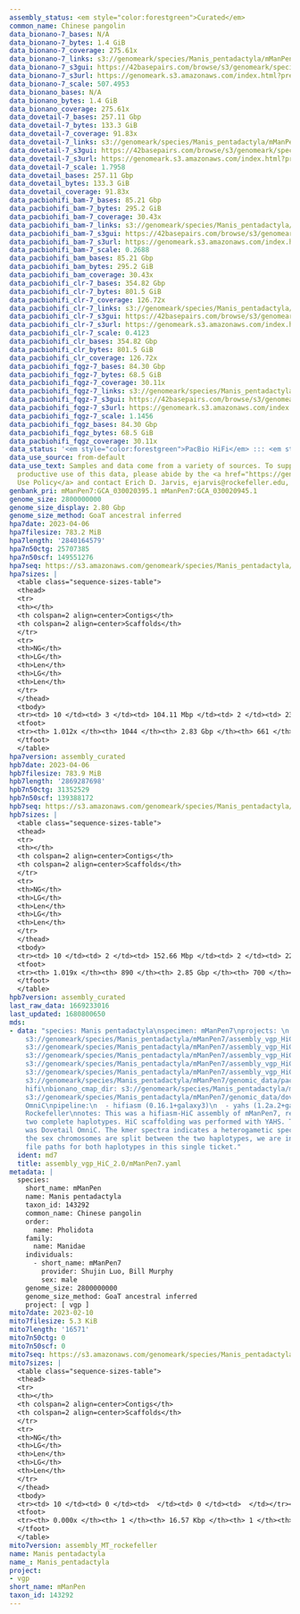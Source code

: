 ```yaml
---
assembly_status: <em style="color:forestgreen">Curated</em>
common_name: Chinese pangolin
data_bionano-7_bases: N/A
data_bionano-7_bytes: 1.4 GiB
data_bionano-7_coverage: 275.61x
data_bionano-7_links: s3://genomeark/species/Manis_pentadactyla/mManPen7/genomic_data/bionano/<br>
data_bionano-7_s3gui: https://42basepairs.com/browse/s3/genomeark/species/Manis_pentadactyla/mManPen7/genomic_data/bionano/
data_bionano-7_s3url: https://genomeark.s3.amazonaws.com/index.html?prefix=species/Manis_pentadactyla/mManPen7/genomic_data/bionano/
data_bionano-7_scale: 507.4953
data_bionano_bases: N/A
data_bionano_bytes: 1.4 GiB
data_bionano_coverage: 275.61x
data_dovetail-7_bases: 257.11 Gbp
data_dovetail-7_bytes: 133.3 GiB
data_dovetail-7_coverage: 91.83x
data_dovetail-7_links: s3://genomeark/species/Manis_pentadactyla/mManPen7/genomic_data/dovetail/<br>
data_dovetail-7_s3gui: https://42basepairs.com/browse/s3/genomeark/species/Manis_pentadactyla/mManPen7/genomic_data/dovetail/
data_dovetail-7_s3url: https://genomeark.s3.amazonaws.com/index.html?prefix=species/Manis_pentadactyla/mManPen7/genomic_data/dovetail/
data_dovetail-7_scale: 1.7958
data_dovetail_bases: 257.11 Gbp
data_dovetail_bytes: 133.3 GiB
data_dovetail_coverage: 91.83x
data_pacbiohifi_bam-7_bases: 85.21 Gbp
data_pacbiohifi_bam-7_bytes: 295.2 GiB
data_pacbiohifi_bam-7_coverage: 30.43x
data_pacbiohifi_bam-7_links: s3://genomeark/species/Manis_pentadactyla/mManPen7/genomic_data/pacbio_hifi/<br>
data_pacbiohifi_bam-7_s3gui: https://42basepairs.com/browse/s3/genomeark/species/Manis_pentadactyla/mManPen7/genomic_data/pacbio_hifi/
data_pacbiohifi_bam-7_s3url: https://genomeark.s3.amazonaws.com/index.html?prefix=species/Manis_pentadactyla/mManPen7/genomic_data/pacbio_hifi/
data_pacbiohifi_bam-7_scale: 0.2688
data_pacbiohifi_bam_bases: 85.21 Gbp
data_pacbiohifi_bam_bytes: 295.2 GiB
data_pacbiohifi_bam_coverage: 30.43x
data_pacbiohifi_clr-7_bases: 354.82 Gbp
data_pacbiohifi_clr-7_bytes: 801.5 GiB
data_pacbiohifi_clr-7_coverage: 126.72x
data_pacbiohifi_clr-7_links: s3://genomeark/species/Manis_pentadactyla/mManPen7/genomic_data/pacbio_hifi/<br>
data_pacbiohifi_clr-7_s3gui: https://42basepairs.com/browse/s3/genomeark/species/Manis_pentadactyla/mManPen7/genomic_data/pacbio_hifi/
data_pacbiohifi_clr-7_s3url: https://genomeark.s3.amazonaws.com/index.html?prefix=species/Manis_pentadactyla/mManPen7/genomic_data/pacbio_hifi/
data_pacbiohifi_clr-7_scale: 0.4123
data_pacbiohifi_clr_bases: 354.82 Gbp
data_pacbiohifi_clr_bytes: 801.5 GiB
data_pacbiohifi_clr_coverage: 126.72x
data_pacbiohifi_fqgz-7_bases: 84.30 Gbp
data_pacbiohifi_fqgz-7_bytes: 68.5 GiB
data_pacbiohifi_fqgz-7_coverage: 30.11x
data_pacbiohifi_fqgz-7_links: s3://genomeark/species/Manis_pentadactyla/mManPen7/genomic_data/pacbio_hifi/<br>
data_pacbiohifi_fqgz-7_s3gui: https://42basepairs.com/browse/s3/genomeark/species/Manis_pentadactyla/mManPen7/genomic_data/pacbio_hifi/
data_pacbiohifi_fqgz-7_s3url: https://genomeark.s3.amazonaws.com/index.html?prefix=species/Manis_pentadactyla/mManPen7/genomic_data/pacbio_hifi/
data_pacbiohifi_fqgz-7_scale: 1.1456
data_pacbiohifi_fqgz_bases: 84.30 Gbp
data_pacbiohifi_fqgz_bytes: 68.5 GiB
data_pacbiohifi_fqgz_coverage: 30.11x
data_status: '<em style="color:forestgreen">PacBio HiFi</em> ::: <em style="color:forestgreen">Dovetail</em>'
data_use_source: from-default
data_use_text: Samples and data come from a variety of sources. To support fair and
  productive use of this data, please abide by the <a href="https://genome10k.soe.ucsc.edu/data-use-policies/">Data
  Use Policy</a> and contact Erich D. Jarvis, ejarvis@rockefeller.edu, with any questions.
genbank_pri: mManPen7:GCA_030020395.1 mManPen7:GCA_030020945.1
genome_size: 2800000000
genome_size_display: 2.80 Gbp
genome_size_method: GoaT ancestral inferred
hpa7date: 2023-04-06
hpa7filesize: 783.2 MiB
hpa7length: '2840164579'
hpa7n50ctg: 25707385
hpa7n50scf: 149551276
hpa7seq: https://s3.amazonaws.com/genomeark/species/Manis_pentadactyla/mManPen7/assembly_curated/mManPen7.hap1.cur.20230406.fasta.gz
hpa7sizes: |
  <table class="sequence-sizes-table">
  <thead>
  <tr>
  <th></th>
  <th colspan=2 align=center>Contigs</th>
  <th colspan=2 align=center>Scaffolds</th>
  </tr>
  <tr>
  <th>NG</th>
  <th>LG</th>
  <th>Len</th>
  <th>LG</th>
  <th>Len</th>
  </tr>
  </thead>
  <tbody>
  <tr><td> 10 </td><td> 3 </td><td> 104.11 Mbp </td><td> 2 </td><td> 236.45 Mbp </td></tr><tr><td> 20 </td><td> 6 </td><td> 68.14 Mbp </td><td> 3 </td><td> 221.94 Mbp </td></tr><tr><td> 30 </td><td> 11 </td><td> 50.91 Mbp </td><td> 4 </td><td> 190.95 Mbp </td></tr><tr><td> 40 </td><td> 17 </td><td> 36.51 Mbp </td><td> 6 </td><td> 167.00 Mbp </td></tr><tr style="background-color:#cccccc;"><td> 50 </td><td> 26 </td><td style="background-color:#88ff88;"> 25.71 Mbp </td><td> 8 </td><td style="background-color:#88ff88;"> 149.55 Mbp </td></tr><tr><td> 60 </td><td> 38 </td><td> 22.07 Mbp </td><td> 9 </td><td> 141.14 Mbp </td></tr><tr><td> 70 </td><td> 52 </td><td> 15.80 Mbp </td><td> 12 </td><td> 124.88 Mbp </td></tr><tr><td> 80 </td><td> 73 </td><td> 10.06 Mbp </td><td> 14 </td><td> 108.20 Mbp </td></tr><tr><td> 90 </td><td> 122 </td><td> 3.11 Mbp </td><td> 17 </td><td> 80.29 Mbp </td></tr><tr><td> 100 </td><td> 512 </td><td> 164.75 Kbp </td><td> 124 </td><td> 251.79 Kbp </td></tr></tbody>
  <tfoot>
  <tr><th> 1.012x </th><th> 1044 </th><th> 2.83 Gbp </th><th> 661 </th><th> 2.84 Gbp </th></tr>
  </tfoot>
  </table>
hpa7version: assembly_curated
hpb7date: 2023-04-06
hpb7filesize: 783.9 MiB
hpb7length: '2869287698'
hpb7n50ctg: 31352529
hpb7n50scf: 139388172
hpb7seq: https://s3.amazonaws.com/genomeark/species/Manis_pentadactyla/mManPen7/assembly_curated/mManPen7.hap2.decon.20230406.fasta.gz
hpb7sizes: |
  <table class="sequence-sizes-table">
  <thead>
  <tr>
  <th></th>
  <th colspan=2 align=center>Contigs</th>
  <th colspan=2 align=center>Scaffolds</th>
  </tr>
  <tr>
  <th>NG</th>
  <th>LG</th>
  <th>Len</th>
  <th>LG</th>
  <th>Len</th>
  </tr>
  </thead>
  <tbody>
  <tr><td> 10 </td><td> 2 </td><td> 152.66 Mbp </td><td> 2 </td><td> 223.42 Mbp </td></tr><tr><td> 20 </td><td> 5 </td><td> 68.30 Mbp </td><td> 3 </td><td> 219.24 Mbp </td></tr><tr><td> 30 </td><td> 9 </td><td> 57.26 Mbp </td><td> 4 </td><td> 186.78 Mbp </td></tr><tr><td> 40 </td><td> 15 </td><td> 40.23 Mbp </td><td> 6 </td><td> 153.65 Mbp </td></tr><tr style="background-color:#cccccc;"><td> 50 </td><td> 23 </td><td style="background-color:#88ff88;"> 31.35 Mbp </td><td> 8 </td><td style="background-color:#88ff88;"> 139.39 Mbp </td></tr><tr><td> 60 </td><td> 32 </td><td> 25.31 Mbp </td><td> 10 </td><td> 123.59 Mbp </td></tr><tr><td> 70 </td><td> 45 </td><td> 19.37 Mbp </td><td> 13 </td><td> 102.57 Mbp </td></tr><tr><td> 80 </td><td> 63 </td><td> 11.94 Mbp </td><td> 16 </td><td> 76.89 Mbp </td></tr><tr><td> 90 </td><td> 105 </td><td> 3.22 Mbp </td><td> 20 </td><td> 31.49 Mbp </td></tr><tr><td> 100 </td><td> 383 </td><td> 309.02 Kbp </td><td> 189 </td><td> 477.06 Kbp </td></tr></tbody>
  <tfoot>
  <tr><th> 1.019x </th><th> 890 </th><th> 2.85 Gbp </th><th> 700 </th><th> 2.87 Gbp </th></tr>
  </tfoot>
  </table>
hpb7version: assembly_curated
last_raw_data: 1669233016
last_updated: 1680800650
mds:
- data: "species: Manis pentadactyla\nspecimen: mManPen7\nprojects: \n  - vgp\nhap1:
    s3://genomeark/species/Manis_pentadactyla/mManPen7/assembly_vgp_HiC_2.0/mManPen7.HiC.hap1.20221222.fasta.gz\nhap2:
    s3://genomeark/species/Manis_pentadactyla/mManPen7/assembly_vgp_HiC_2.0/mManPen7.HiC.hap2.20221222.fasta.gz\npretext_hap1:
    s3://genomeark/species/Manis_pentadactyla/mManPen7/assembly_vgp_HiC_2.0/evaluation/hap1/pretext/mManPen7_hap1__s2_heatmap.pretext\npretext_hap2:
    s3://genomeark/species/Manis_pentadactyla/mManPen7/assembly_vgp_HiC_2.0/evaluation/hap2/pretext/mManPen7_hap2__s2_heatmap.pretext\nkmer_spectra_img:
    s3://genomeark/species/Manis_pentadactyla/mManPen7/assembly_vgp_HiC_2.0/evaluation/merqury/mManPen7_png/\npacbio_read_dir:
    s3://genomeark/species/Manis_pentadactyla/mManPen7/genomic_data/pacbio_hifi/\npacbio_read_type:
    hifi\nbionano_cmap_dir: s3://genomeark/species/Manis_pentadactyla/mManPen7/genomic_data/bionano/\nhic_read_dir:
    s3://genomeark/species/Manis_pentadactyla/mManPen7/genomic_data/dovetail/\nhic_kit:
    OmniC\npipeline:\n  - hifiasm (0.16.1+galaxy3)\n  - yahs (1.2a.2+galaxy0)\nassembled_by_group:
    Rockefeller\nnotes: This was a hifiasm-HiC assembly of mManPen7, resulting in
    two complete haplotypes. HiC scaffolding was performed with YAHS. The HiC prep
    was Dovetail OmniC. The kmer spectra indicates a heterogametic specimen. Becuase
    the sex chromosomes are split between the two haplotypes, we are including the
    file paths for both haplotypes in this single ticket."
  ident: md7
  title: assembly_vgp_HiC_2.0/mManPen7.yaml
metadata: |
  species:
    short_name: mManPen
    name: Manis pentadactyla
    taxon_id: 143292
    common_name: Chinese pangolin
    order:
      name: Pholidota
    family:
      name: Manidae
    individuals:
      - short_name: mManPen7
        provider: Shujin Luo, Bill Murphy
        sex: male
    genome_size: 2800000000
    genome_size_method: GoaT ancestral inferred
    project: [ vgp ]
mito7date: 2023-02-10
mito7filesize: 5.3 KiB
mito7length: '16571'
mito7n50ctg: 0
mito7n50scf: 0
mito7seq: https://s3.amazonaws.com/genomeark/species/Manis_pentadactyla/mManPen7/assembly_MT_rockefeller/mManPen7.MT.20230210.fasta.gz
mito7sizes: |
  <table class="sequence-sizes-table">
  <thead>
  <tr>
  <th></th>
  <th colspan=2 align=center>Contigs</th>
  <th colspan=2 align=center>Scaffolds</th>
  </tr>
  <tr>
  <th>NG</th>
  <th>LG</th>
  <th>Len</th>
  <th>LG</th>
  <th>Len</th>
  </tr>
  </thead>
  <tbody>
  <tr><td> 10 </td><td> 0 </td><td>  </td><td> 0 </td><td>  </td></tr><tr><td> 20 </td><td> 0 </td><td>  </td><td> 0 </td><td>  </td></tr><tr><td> 30 </td><td> 0 </td><td>  </td><td> 0 </td><td>  </td></tr><tr><td> 40 </td><td> 0 </td><td>  </td><td> 0 </td><td>  </td></tr><tr style="background-color:#cccccc;"><td> 50 </td><td> 0 </td><td style="background-color:#ff8888;">  </td><td> 0 </td><td style="background-color:#ff8888;">  </td></tr><tr><td> 60 </td><td> 0 </td><td>  </td><td> 0 </td><td>  </td></tr><tr><td> 70 </td><td> 0 </td><td>  </td><td> 0 </td><td>  </td></tr><tr><td> 80 </td><td> 0 </td><td>  </td><td> 0 </td><td>  </td></tr><tr><td> 90 </td><td> 0 </td><td>  </td><td> 0 </td><td>  </td></tr><tr><td> 100 </td><td> 0 </td><td>  </td><td> 0 </td><td>  </td></tr></tbody>
  <tfoot>
  <tr><th> 0.000x </th><th> 1 </th><th> 16.57 Kbp </th><th> 1 </th><th> 16.57 Kbp </th></tr>
  </tfoot>
  </table>
mito7version: assembly_MT_rockefeller
name: Manis pentadactyla
name_: Manis_pentadactyla
project:
- vgp
short_name: mManPen
taxon_id: 143292
---
```

